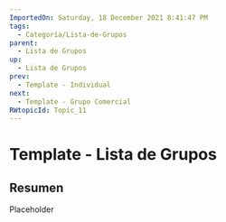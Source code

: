 ```yaml
---
ImportedOn: Saturday, 18 December 2021 8:41:47 PM
tags:
  - Categoría/Lista-de-Grupos
parent:
  - Lista de Grupos
up:
  - Lista de Grupos
prev:
  - Template - Individual
next:
  - Template - Grupo Comercial
RWtopicId: Topic_11
---
```

# Template - Lista de Grupos
## Resumen
Placeholder

